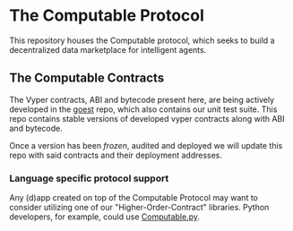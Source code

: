 # The Computable Protocol

This repository houses the Computable protocol, which seeks to build a decentralized data marketplace for intelligent agents.

## The Computable Contracts

The Vyper contracts, ABI and bytecode present here, are being actively developed in the [goest](https://github.com/computablelabs/goest) repo, which also contains our unit test suite. This repo contains stable versions of developed vyper contracts along with ABI and bytecode.

Once a version has been _frozen_, audited and deployed we will update this repo with said contracts and their deployment addresses.

### Language specific protocol support

Any (d)app created on top of the Computable Protocol may want to consider utilizing one of our "Higher-Order-Contract" libraries. Python
developers, for example, could use [Computable.py](https://github.com/computablelabs/computable.py).
